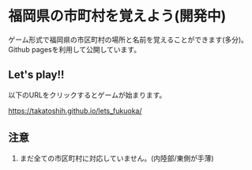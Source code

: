 # 福岡県の市町村を覚えよう(開発中)

ゲーム形式で福岡県の市区町村の場所と名前を覚えることができます(多分)。Github pagesを利用して公開しています。

## Let's play!!<br>
以下のURLをクリックするとゲームが始まります。

https://takatoshih.github.io/lets_fukuoka/

## 注意
1. まだ全ての市区町村に対応していません。(内陸部/東側が手薄)
